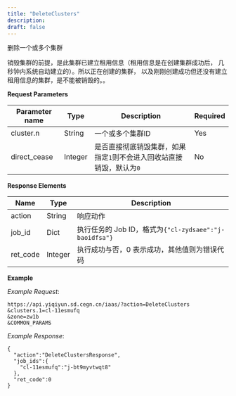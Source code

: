 ```yaml
---
title: "DeleteClusters"
description: 
draft: false
---
```




删除一个或多个集群

销毁集群的前提，是此集群已建立租用信息（租用信息是在创建集群成功后， 几秒钟内系统自动建立的）。所以正在创建的集群， 以及刚刚创建成功但还没有建立租用信息的集群，是不能被销毁的。。

**Request Parameters**

| Parameter name | Type | Description | Required |
| --- | --- | --- | --- |
| cluster.n | String | 一个或多个集群ID | Yes |
| direct_cease | Integer | 是否直接彻底销毁集群，如果指定`1`则不会进入回收站直接销毁，默认为`0` | No |

**Response Elements**

| Name | Type | Description |
| --- | --- | --- |
| action | String | 响应动作 |
| job_id | Dict | 执行任务的 Job ID，格式为`{"cl-zydsaee":"j-baoidfsa"}` |
| ret_code | Integer | 执行成功与否，0 表示成功，其他值则为错误代码 |

**Example**

_Example Request_:

```
https://api.yiqiyun.sd.cegn.cn/iaas/?action=DeleteClusters
&clusters.1=cl-11esmufq
&zone=zw1b
&COMMON_PARAMS
```

_Example Response_:

```
{
  "action":"DeleteClustersResponse",
  "job_ids":{
    "cl-11esmufq":"j-bt9myvtwqt8"
  },
  "ret_code":0
}
```


